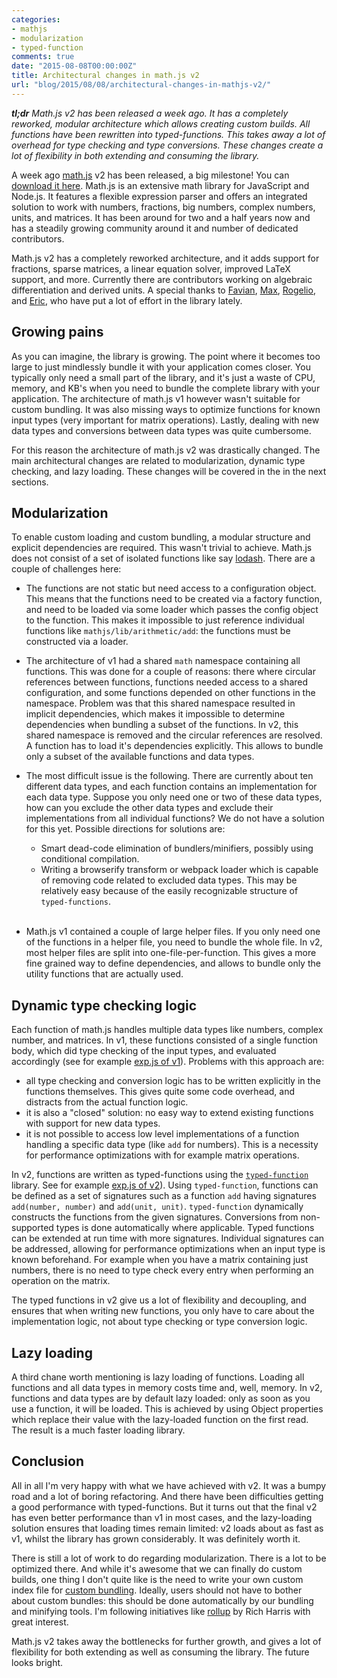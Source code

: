 ```yaml
---
categories:
- mathjs
- modularization
- typed-function
comments: true
date: "2015-08-08T00:00:00Z"
title: Architectural changes in math.js v2
url: "blog/2015/08/08/architectural-changes-in-mathjs-v2/"
---
```



_**tl;dr** Math.js v2 has been released a week ago. It has a completely reworked, modular architecture which allows creating custom builds. All functions have been rewritten into typed-functions. This takes away a lot of overhead for type checking and type conversions. These changes create a lot of flexibility in both extending and consuming the library._


A week ago [math.js](http://mathjs.org/) v2 has been released, a big milestone! You can [download it here](http://mathjs.org/download.html). Math.js is an extensive math library for JavaScript and Node.js. It features a flexible expression parser and offers an integrated solution to work with numbers, fractions, big numbers, complex numbers, units, and matrices. It has been around for two and a half years now and has a steadily growing community around it and number of dedicated contributors.

Math.js v2 has a completely reworked architecture, and it adds support for fractions, sparse matrices, a linear equation solver, improved LaTeX support, and more. Currently there are contributors working on algebraic differentiation and derived units. A special thanks to [Favian](https://github.com/BigFav), [Max](https://github.com/FSMaxB), [Rogelio](https://github.com/rjbaucells), and [Eric](https://github.com/ericman314), who have put a lot of effort in the library lately.


## Growing pains

As you can imagine, the library is growing. The point where it becomes too large to just mindlessly bundle it with your application comes closer. You typically only need a small part of the library, and it's just a waste of CPU, memory, and KB's when you need to bundle the complete library with your application. The architecture of math.js v1 however wasn't suitable for custom bundling. It was also missing ways to optimize functions for known input types (very important for matrix operations). Lastly, dealing with new data types and conversions between data types was quite cumbersome.

For this reason the architecture of math.js v2 was drastically changed. The main architectural changes are related to modularization, dynamic type checking, and lazy loading. These changes will be covered in the in the next sections.


## Modularization

To enable custom loading and custom bundling, a modular structure and explicit dependencies are required. This wasn't trivial to achieve. Math.js does not consist of a set of isolated functions like say [lodash](https://lodash.com). There are a couple of challenges here:

-   The functions are not static but need access to a configuration object. This means that the functions need to be created via a factory function, and need to be loaded via some loader which passes the config object to the function. This makes it impossible to just reference individual functions like `mathjs/lib/arithmetic/add`: the functions must be constructed via a loader.

-   The architecture of v1 had a shared `math` namespace containing all functions. This was done for a couple of reasons: there where circular references between functions, functions needed access to a shared configuration, and some functions depended on other functions in the namespace. Problem was that this shared namespace resulted in implicit dependencies, which makes it impossible to determine dependencies when bundling a subset of the functions. In v2, this shared namespace is removed and the circular references are resolved. A function has to load it's dependencies explicitly. This allows to bundle only a subset of the available functions and data types.

-   The most difficult issue is the following. There are currently about ten different data types, and each function contains an implementation for each data type. Suppose you only need one or two of these data types, how can you exclude the other data types and exclude their implementations from all individual functions? We do not have a solution for this yet. Possible directions for solutions are:
    -    Smart dead-code elimination of bundlers/minifiers, possibly using conditional compilation.
    -    Writing a browserify transform or webpack loader which is capable of removing code related to excluded data types. This may be relatively easy because of the easily recognizable structure of `typed-functions`.
         <br><br>
-   Math.js v1 contained a couple of large helper files. If you only need one of the functions in a helper file, you need to bundle the whole file. In v2, most helper files are split into one-file-per-function. This gives a more fine grained way to define dependencies, and allows to bundle only the utility functions that are actually used.


## Dynamic type checking logic
    
Each function of math.js handles multiple data types like numbers, complex number, and matrices. In v1, these functions consisted of a single function body, which did type checking of the input types, and evaluated accordingly (see for example [exp.js of v1](https://github.com/josdejong/mathjs/blob/v1/lib/function/arithmetic/exp.js)). Problems with this approach are:
 
 - all type checking and conversion logic has to be written explicitly in the functions themselves. This gives quite some code overhead, and distracts from the actual function logic. 
 - it is also a "closed" solution: no easy way to extend existing functions with support for new data types.
- it is not possible to access low level implementations of a function handling a specific data type (like `add` for numbers). This is a necessity for performance optimizations with for example matrix operations.

In v2, functions are written as typed-functions using the [`typed-function`](https://github.com/josdejong/typed-function) library. See for example [exp.js of v2](https://github.com/josdejong/mathjs/blob/master/lib/function/arithmetic/exp.js)). Using `typed-function`, functions can be defined as a set of signatures such as a function `add` having signatures `add(number, number)` and `add(unit, unit)`. `typed-function` dynamically constructs the functions from the given signatures. Conversions from non-supported types is done automatically where applicable. Typed functions can be extended at run time with more signatures. Individual signatures can be addressed, allowing for performance optimizations when an input type is known beforehand. For example when you have a matrix containing just numbers, there is no need to type check every entry when performing an operation on the matrix.

The typed functions in v2 give us a lot of flexibility and decoupling, and ensures that when writing new functions, you only have to care about the implementation logic, not about type checking or type conversion logic.


## Lazy loading

A third chane worth mentioning is lazy loading of functions. Loading all functions and all data types in memory costs time and, well, memory. In v2, functions and data types are by default lazy loaded: only as soon as you use a function, it will be loaded. This is achieved by using Object properties which replace their value with the lazy-loaded function on the first read. The result is a much faster loading library.


## Conclusion

All in all I'm very happy with what we have achieved with v2. It was a bumpy road and a lot of boring refactoring. And there have been difficulties getting a good performance with typed-functions. But it turns out that the final v2 has even better performance than v1 in most cases, and the lazy-loading solution ensures that loading times remain limited: v2 loads about as fast as v1, whilst the library has grown considerably. It was definitely worth it.

There is still a lot of work to do regarding modularization. There is a lot to be optimized there. And while it's awesome that we can finally do custom builds, one thing I don't quite like is the need to write your own custom index file for [custom bundling](http://mathjs.org/docs/custom_loading_and_bundling.html). Ideally, users should not have to bother about custom bundles: this should be done automatically by our bundling and minifying tools. I'm following initiatives like [rollup](https://medium.com/@Rich_Harris/small-modules-it-s-not-quite-that-simple-3ca532d65de4) by Rich Harris with great interest.

Math.js v2 takes away the bottlenecks for further growth, and gives a lot of flexibility for both extending as well as consuming the library. The future looks bright.
